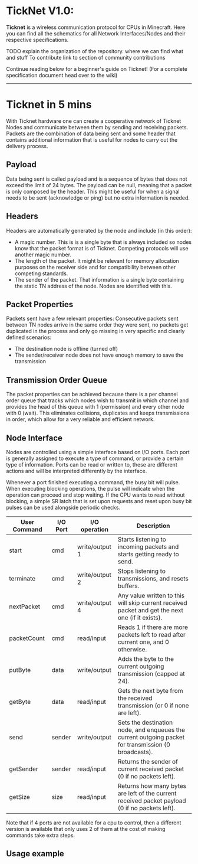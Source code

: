 # TickNet V1.0:

**Ticknet** is a wireless communication protocol for CPUs in Minecraft. 
Here you can find all the schematics for all Network Interfaces/Nodes and their respective specifications. 

TODO explain the organization of the repository. where we can find what and stuff
To contribute link to section of community contributions

Continue reading below for a beginner's guide on Ticknet!
(For a complete specification document head over to the wiki)

---
# Ticknet in 5 mins
With Ticknet hardware one can create a cooperative network of Ticknet Nodes and communicate between them by sending and receiving packets. 
Packets are the combination of data being sent and some header that contains additional information that is useful for nodes to carry out the delivery process. 
## Payload
Data being sent is called payload and is a sequence of bytes that does not exceed the limit of 24 bytes. 
The payload can be null, meaning that a packet is only composed by the header. 
This might be useful for when a signal needs to be sent (acknowledge or ping) but no extra information is needed.
## Headers
Headers are automatically generated by the node and include (in this order): 
- A magic number. This is is a single byte that is always included so nodes know that the packet format is of Ticknet. Competing protocols will use another magic number.
- The length of the packet. It might be relevant for memory allocation purposes on the receiver side and for compatibility between other competing standards.
- The sender of the packet. That information is a single byte containing the static TN address of the node. Nodes are identified with this.
## Packet Properties
Packets sent have a few relevant properties: Consecutive packets sent between TN nodes arrive in the same order they were sent, no packets get duplicated in the process and only go missing in very specific and clearly defined scenarios:
-  The destination node is offline (turned off)
- The sender/receiver node does not have enough memory to save the transmission
## Transmission Order Queue
The packet properties can be achieved because there is a per channel order queue that tracks which nodes wish to transmit in which channel and provides the head of this queue with 1 (permission) and every other node with 0 (wait). 
This eliminates collisions, duplicates and keeps transmissions in order, which allow for a very reliable and efficient network.
## Node Interface
Nodes are controlled using a simple interface based on I/O ports. 
Each port is generally assigned to execute a type of command, or provide a certain type of information. 
Ports can be read or written to, these are different actions and will be interpreted differently by the interface.

Whenever a port finished executing a command, the busy bit will pulse.
When executing blocking operations, the pulse will indicate when the operation can proceed and stop waiting.
If the CPU wants to read without blocking, a simple SR latch that is set upon requests and reset upon busy bit pulses can be used alongside periodic checks.

| User Command | I/O Port | I/O operation  | Description                                                                                          |
| ------------ | -------- | -------------- | ---------------------------------------------------------------------------------------------------- |
| start        | cmd      | write/output 1 | Starts listening to incoming packets and starts getting ready to send.                               |
| terminate    | cmd      | write/output 2 | Stops listening to transmissions, and resets buffers.                                                |
| nextPacket   | cmd      | write/output 4 | Any value written to this will skip current received packet and get the next one (if it exists).     |
| packetCount  | cmd      | read/input     | Reads 1 if there are more packets left to read after current one, and 0 otherwise.                   |
| putByte      | data     | write/output   | Adds the byte to the current outgoing transmission (capped at 24).                                   |
| getByte      | data     | read/input     | Gets the next byte from the received transmission (or 0 if none are left).                           |
| send         | sender   | write/output   | Sets the destination node, and enqueues the current outgoing packet for transmission (0 broadcasts). |
| getSender    | sender   | read/input     | Returns the sender of current received packet (0 if no packets left).                                |
| getSize      | size     | read/input     | Returns how many bytes are left of the current received packet payload (0 if no packets left).       |

Note that if 4 ports are not available for a cpu to control, then a different version is available that only uses 2 of them at the cost of making commands take extra steps.

## Usage example


